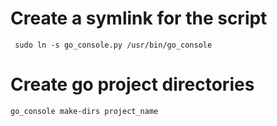 # Create a symlink for the script
     sudo ln -s go_console.py /usr/bin/go_console
 
# Create go project directories 
    go_console make-dirs project_name
